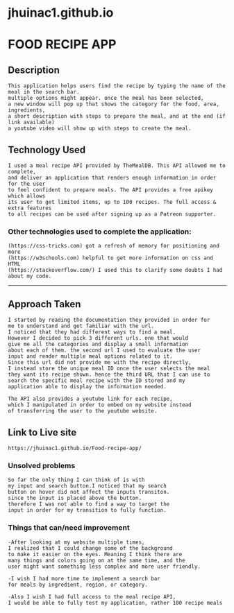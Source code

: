 # jhuinac1.github.io

# FOOD RECIPE APP

## Description

    This application helps users find the recipe by typing the name of the meal in the search bar. 
    multiple options might appear. once the meal has been selected, 
    a new window will pop up that shows the category for the food, area, ingredients, 
    a short description with steps to prepare the meal, and at the end (if link available) 
    a youtube video will show up with steps to create the meal.

## Technology Used

    I used a meal recipe API provided by TheMealDB. This API allowed me to complete, 
    and deliver an application that renders enough information in order for the user 
    to feel confident to prepare meals. The API provides a free apikey which allows 
    its user to get limited items, up to 100 recipes. The full access & extra features 
    to all recipes can be used after signing up as a Patreon supporter.

### Other technologies used to complete the application:

    (https://css-tricks.com) got a refresh of memory for positioning and more
    (https://w3schools.com) helpful to get more information on css and HTML
    (https://stackoverflow.com/) I used this to clarify some doubts I had about my code.

---

## Approach Taken

    I started by reading the documentation they provided in order for 
    me to understand and get familiar with the url.
    I noticed that they had different ways to find a meal. 
    However I decided to pick 3 different urls. one that would 
    give me all the categories and display a small information 
    about each of them. the second url I used to evaluate the user 
    input and render multiple meal options related to it. 
    Since this url did not provide me with the recipe directly, 
    I instead store the unique meal ID once the user selects the meal 
    they want its recipe shown. hence the third URL that I can use to 
    search the specific meal recipe with the ID stored and my 
    application able to display the information needed.
    
    The API also provides a youtube link for each recipe, 
    which I manipulated in order to embed on my website instead 
    of transferring the user to the youtube website.

## Link to Live site

    https://jhuinac1.github.io/Food-recipe-app/

### Unsolved problems

    So far the only thing I can think of is with 
    my input and search button.I noticed that my search 
    button on hover did not affect the inputs transiton. 
    since the input is placed above the button. 
    therefore I was not able to find a way to target the 
    input in order for my transition to fully function.

### Things that can/need improvement

    -After looking at my website multiple times, 
    I realized that I could change some of the background 
    to make it easier on the eyes. Meaning I think there are 
    many things and colors going on at the same time, and the 
    user might want something less complex and more user friendly.

    -I wish I had more time to implement a search bar 
    for meals by ingredient, region, or category.

    -Also I wish I had full access to the meal recipe API, 
    I would be able to fully test my application, rather 100 recipe meals

